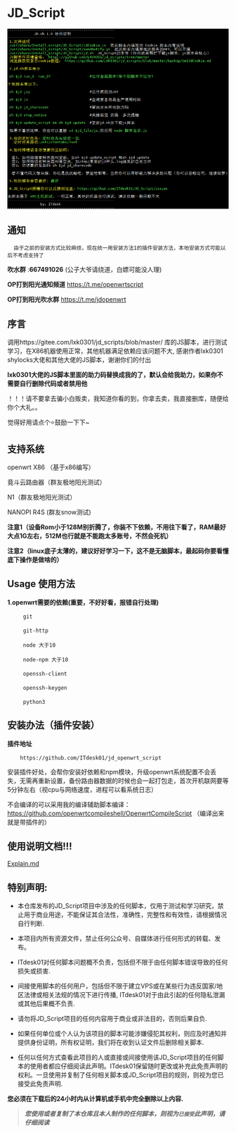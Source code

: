 # JD_Script
![JD_Script](doc/JD_Script.png)
## 通知

      由于之前的安装方式比较麻烦，现在统一用安装方法1的插件安装方法，本地安装方式可能以后不考虑支持了
**吹水群** :**667491026** (公子大爷请绕道，白嫖可能没人理)

**OP打到阳光通知频道** https://t.me/openwrtscript
   
       
**OP打到阳光吹水群** https://t.me/jdopenwrt

## 序言
   调用https://gitee.com/lxk0301/jd_scripts/blob/master/ 库的JS脚本，进行测试学习，在X86机器使用正常，其他机器满足依赖应该问题不大,
   感谢作者lxk0301 shylocks大佬和其他大佬的JS脚本，谢谢你们的付出
   
   **lxk0301大佬的JS脚本里面的助力码替换成我的了，默认会给我助力，如果你不需要自行删除代码或者禁用他**
  
   ！！！请不要拿去骗小白贩卖，我知道你看的到，你拿去卖，我直接删库，随便给你个大礼。。
   
   觉得好用请点个⭐鼓励一下下~

## 支持系统
openwrt X86 （基于x86编写）

竟斗云路由器（群友极地阳光测试）

N1（群友极地阳光测试）

NANOPI R4S (群友snow测试)




**注意1（设备Rom小于128M别折腾了，你装不下依赖，不用往下看了，RAM最好大点1G左右，512M也行就是不能跑太多账号，不然会死机）**

**注意2（linux底子太薄的，建议好好学习一下，这不是无脑脚本，最起码你要看懂底下操作是做啥的）**

## Usage 使用方法
**1.openwrt需要的依赖(重要，不好好看，报错自行处理)**
 
         git
 
         git-http
 
         node 大于10
 
         node-npm 大于10
         
         openssh-client
         
         openssh-keygen

         python3
 

## 安装办法（插件安装）

**插件地址**
        
        https://github.com/ITdesk01/jd_openwrt_script
      
安装插件好处，会帮你安装好依赖和npm模块，升级openwrt系统配置不会丢失，无需再重新设置，备份路由器数据的时候也会一起打包走，首次开机联网要等5分钟左右（视cpu与网络速度，进程可以看系统日志）

不会编译的可以采用我的编译辅助脚本编译： https://github.com/openwrtcompileshell/OpenwrtCompileScript （编译出来就是带插件的）




## 使用说明文档!!!

[Explain.md](Explain.md)






## 特别声明:

* 本仓库发布的JD_Script项目中涉及的任何脚本，仅用于测试和学习研究，禁止用于商业用途，不能保证其合法性，准确性，完整性和有效性，请根据情况自行判断.

* 本项目内所有资源文件，禁止任何公众号、自媒体进行任何形式的转载、发布。

* ITdesk01对任何脚本问题概不负责，包括但不限于由任何脚本错误导致的任何损失或损害.

* 间接使用脚本的任何用户，包括但不限于建立VPS或在某些行为违反国家/地区法律或相关法规的情况下进行传播, ITdesk01对于由此引起的任何隐私泄漏或其他后果概不负责.

* 请勿将JD_Script项目的任何内容用于商业或非法目的，否则后果自负.

* 如果任何单位或个人认为该项目的脚本可能涉嫌侵犯其权利，则应及时通知并提供身份证明，所有权证明，我们将在收到认证文件后删除相关脚本.

* 任何以任何方式查看此项目的人或直接或间接使用该JD_Script项目的任何脚本的使用者都应仔细阅读此声明。ITdesk01保留随时更改或补充此免责声明的权利。一旦使用并复制了任何相关脚本或JD_Script项目的规则，则视为您已接受此免责声明.

 **您必须在下载后的24小时内从计算机或手机中完全删除以上内容.**  </br>
> ***您使用或者复制了本仓库且本人制作的任何脚本，则视为`已接受`此声明，请仔细阅读***
